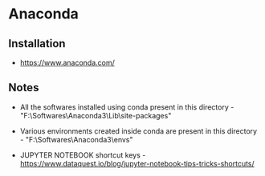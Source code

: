 # Anaconda

## Installation
* https://www.anaconda.com/

## Notes
* All the softwares installed using conda present in this directory - "F:\Softwares\Anaconda3\Lib\site-packages"
* Various environments created inside conda are present in this directory - "F:\Softwares\Anaconda3\envs"

* JUPYTER NOTEBOOK shortcut keys - 
  https://www.dataquest.io/blog/jupyter-notebook-tips-tricks-shortcuts/
